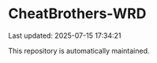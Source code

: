 # CheatBrothers-WRD

Last updated: 2025-07-15 17:34:21

This repository is automatically maintained.
